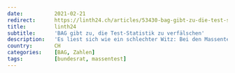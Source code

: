 ```yaml
---
date:          2021-02-21
redirect:      https://linth24.ch/articles/53430-bag-gibt-zu-die-test-statistik-zu-verfaelschen
title:         linth24
subtitle:      'BAG gibt zu, die Test-Statistik zu verfälschen'
description:   'Es liest sich wie ein schlechter Witz: Bei den Massentests werden nur die positiven Resultate in die Statistik aufgenommen. Was für eine Zahlen-Verfälschung, welche nun vom BAG gegenüber nau.ch zugegeben wird!'
country:       CH
categories:    [BAG, Zahlen]
tags:          [bundesrat, massentest]
---
```

